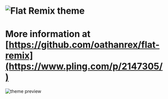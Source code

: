 ![Flat Remix theme](https://github.com/oathanrex/flat-remix/raw/master/assets/logo.png)
===============================

# More information at [https://github.com/oathanrex/flat-remix](https://www.pling.com/p/2147305/)

![theme preview](https://github.com/daniruiz/flat-remix/raw/master/assets/preview.png)
